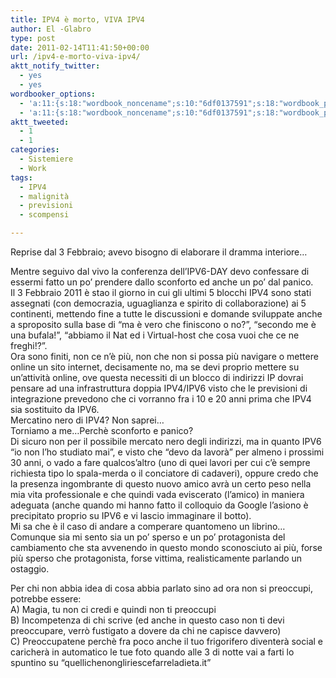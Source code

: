 ```yaml
---
title: IPV4 è morto, VIVA IPV4
author: El -Glabro
type: post
date: 2011-02-14T11:41:50+00:00
url: /ipv4-e-morto-viva-ipv4/
aktt_notify_twitter:
  - yes
  - yes
wordbooker_options:
  - 'a:11:{s:18:"wordbook_noncename";s:10:"6df0137591";s:18:"wordbook_page_post";s:4:"-100";s:18:"wordbook_orandpage";s:1:"2";s:23:"wordbook_default_author";s:1:"1";s:23:"wordbook_extract_length";s:3:"300";s:19:"wordbook_actionlink";s:3:"300";s:26:"wordbooker_publish_default";s:2:"on";s:27:"wordbooker_publish_override";s:2:"on";s:18:"wordbook_attribute";s:17:"News@T-hoster.com";s:29:"wordbooker_status_update_text";s:35:": New blog post :  %title% - %link%";s:20:"wordbook_comment_get";s:2:"on";}'
  - 'a:11:{s:18:"wordbook_noncename";s:10:"6df0137591";s:18:"wordbook_page_post";s:4:"-100";s:18:"wordbook_orandpage";s:1:"2";s:23:"wordbook_default_author";s:1:"1";s:23:"wordbook_extract_length";s:3:"300";s:19:"wordbook_actionlink";s:3:"300";s:26:"wordbooker_publish_default";s:2:"on";s:27:"wordbooker_publish_override";s:2:"on";s:18:"wordbook_attribute";s:17:"News@T-hoster.com";s:29:"wordbooker_status_update_text";s:35:": New blog post :  %title% - %link%";s:20:"wordbook_comment_get";s:2:"on";}'
aktt_tweeted:
  - 1
  - 1
categories:
  - Sistemiere
  - Work
tags:
  - IPV4
  - malignità
  - previsioni
  - scompensi

---
```

Reprise dal 3 Febbraio; avevo bisogno di elaborare il dramma interiore&#8230;

Mentre seguivo dal vivo la conferenza dell&#8217;IPV6-DAY devo confessare di essermi fatto un po&#8217; prendere dallo sconforto ed anche un po&#8217; dal panico.  
Il 3 Febbraio 2011 è stao il giorno in cui gli ultimi 5 blocchi IPV4 sono stati assegnati (con democrazia, uguaglianza e spirito di collaborazione) ai 5 continenti, mettendo fine a tutte le discussioni e domande sviluppate anche a sproposito sulla base di &#8220;ma è vero che finiscono o no?&#8221;, &#8220;secondo me è una bufala!&#8221;, &#8220;abbiamo il Nat ed i Virtual-host che cosa vuoi che ce ne freghi!?&#8221;.  
Ora sono finiti, non ce n&#8217;è più, non che non si possa più navigare o mettere online un sito internet, decisamente no, ma se devi proprio mettere su un&#8217;attività online, ove questa necessiti di un blocco di indirizzi IP dovrai pensare ad una infrastruttura doppia IPV4/IPV6 visto che le previsioni di integrazione prevedono che ci vorranno fra i 10 e 20 anni prima che IPV4 sia sostituito da IPV6.  
Mercatino nero di IPV4? Non saprei&#8230;  
Torniamo a me&#8230;Perchè sconforto e panico?  
Di sicuro non per il possibile mercato nero degli indirizzi, ma in quanto IPV6 &#8220;io non l&#8217;ho studiato mai&#8221;, e visto che &#8220;devo da lavorà&#8221; per almeno i prossimi 30 anni, o vado a fare qualcos&#8217;altro (uno di quei lavori per cui c&#8217;è sempre richiesta tipo lo spala-merda o il conciatore di cadaveri), oppure credo che la presenza ingombrante di questo nuovo amico avrà un certo peso nella mia vita professionale e che quindi vada eviscerato (l&#8217;amico) in maniera adeguata (anche quando mi hanno fatto il colloquio da Google l&#8217;asiono è precipitato proprio su IPV6 e vi lascio immaginare il botto).  
Mi sa che è il caso di andare a comperare quantomeno un librino&#8230;  
Comunque sia mi sento sia un po&#8217; sperso e un po&#8217; protagonista del cambiamento che sta avvenendo in questo mondo sconosciuto ai più, forse più sperso che protagonista, forse vittima, realisticamente parlando un ostaggio.

Per chi non abbia idea di cosa abbia parlato sino ad ora non si preoccupi, potrebbe essere:  
A) Magia, tu non ci credi e quindi non ti preoccupi  
B) Incompetenza di chi scrive (ed anche in questo caso non ti devi preoccupare, verrò fustigato a dovere da chi ne capisce davvero)  
C) Preoccupatene perchè fra poco anche il tuo frigorifero diventerà social e caricherà in automatico le tue foto quando alle 3 di notte vai a farti lo spuntino su &#8220;quellichenongliriescefarreladieta.it&#8221;